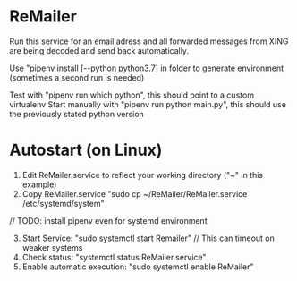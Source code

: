 # ReMailer

Run this service for an email adress and all forwarded messages from XING are being decoded and send back automatically.

Use "pipenv install [--python python3.7] in folder to generate environment (sometimes a second run is needed)

Test with "pipenv run which python", this should point to a custom virtualenv
Start manually with "pipenv run python main.py", this should use the previously stated python version



# Autostart (on Linux)
1. Edit ReMailer.service to reflect your working directory ("~" in this example)
2. Copy ReMailer.service "sudo cp ~/ReMailer/ReMailer.service /etc/systemd/system"

// TODO: install pipenv even for systemd environment

3. Start Service: "sudo systemctl start Remailer" // This can timeout on weaker systems
4. Check status: "systemctl status ReMailer.service"
5. Enable automatic execution: "sudo systemctl enable ReMailer"
